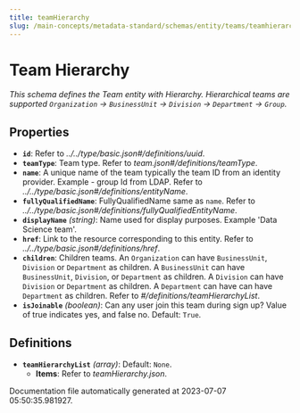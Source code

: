```yaml
---
title: teamHierarchy
slug: /main-concepts/metadata-standard/schemas/entity/teams/teamhierarchy
---
```


# Team Hierarchy

*This schema defines the Team entity with Hierarchy. Hierarchical teams are supported `Organization` -> `BusinessUnit` -> `Division` -> `Department` -> `Group`.*

## Properties

- **`id`**: Refer to *../../type/basic.json#/definitions/uuid*.
- **`teamType`**: Team type. Refer to *team.json#/definitions/teamType*.
- **`name`**: A unique name of the team typically the team ID from an identity provider. Example - group Id from LDAP. Refer to *../../type/basic.json#/definitions/entityName*.
- **`fullyQualifiedName`**: FullyQualifiedName same as `name`. Refer to *../../type/basic.json#/definitions/fullyQualifiedEntityName*.
- **`displayName`** *(string)*: Name used for display purposes. Example 'Data Science team'.
- **`href`**: Link to the resource corresponding to this entity. Refer to *../../type/basic.json#/definitions/href*.
- **`children`**: Children teams. An `Organization` can have `BusinessUnit`, `Division` or `Department` as children. A `BusinessUnit` can have `BusinessUnit`, `Division`, or `Department` as children. A `Division` can have `Division` or `Department` as children. A `Department` can have can have `Department` as children. Refer to *#/definitions/teamHierarchyList*.
- **`isJoinable`** *(boolean)*: Can any user join this team during sign up? Value of true indicates yes, and false no. Default: `True`.
## Definitions

- **`teamHierarchyList`** *(array)*: Default: `None`.
  - **Items**: Refer to *teamHierarchy.json*.


Documentation file automatically generated at 2023-07-07 05:50:35.981927.
